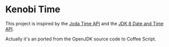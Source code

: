 # Kenobi Time

This project is inspired by the [Joda Time API](http://www.joda.org/joda-time/) and the [JDK 8 Date and Time API](http://docs.oracle.com/javase/8/docs/api/java/time/package-summary.html).

Actually it's an ported from the OpenJDK source code to Coffee Script.